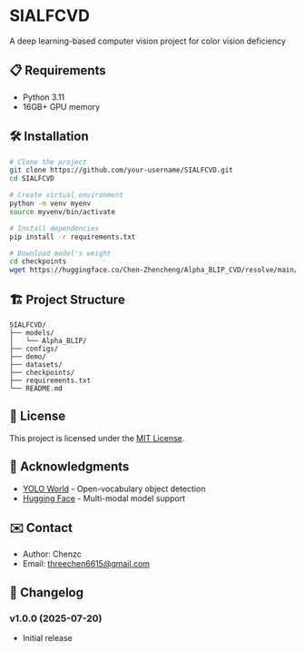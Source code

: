 # SIALFCVD

A deep learning-based computer vision project for color vision deficiency


## 📋 Requirements

- Python 3.11
- 16GB+ GPU memory 

## 🛠️ Installation

```bash
# Clone the project
git clone https://github.com/your-username/SIALFCVD.git
cd SIALFCVD

# Create virtual environment
python -m venv myenv
source myvenv/bin/activate 

# Install dependencies
pip install -r requirements.txt

# Download model's weight
cd checkpoints
wget https://huggingface.co/Chen-Zhencheng/Alpha_BLIP_CVD/resolve/main/pytorch_model.pt
```



## 🏗️ Project Structure

```
SIALFCVD/
├── models/                
│   └── Alpha_BLIP/                       
├── configs/
├── demo/             
├── datasets/                  
├── checkpoints/                        
├── requirements.txt       
└── README.md                         
```

## 📄 License

This project is licensed under the [MIT License](LICENSE).

## 🙏 Acknowledgments


- [YOLO World](https://github.com/AILab-CVC/YOLO-World) - Open-vocabulary object detection
- [Hugging Face](https://huggingface.co/) - Multi-modal model support


## ✉️ Contact

- Author: Chenzc
- Email: threechen6615@gmail.com

## 🔄 Changelog

### v1.0.0 (2025-07-20)
- Initial release

